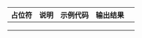 |  占位符 | 说明  | 示例代码   |  输出结果  |   |
|---|---|---|---|---|
|   |   |   |   |   |
|   |   |   |   |   |
|   |   |   |   |   |
